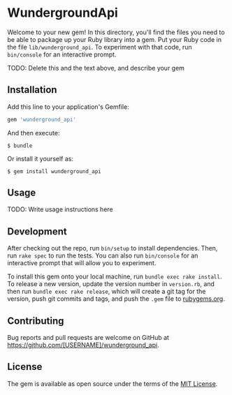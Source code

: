 # WundergroundApi

Welcome to your new gem! In this directory, you'll find the files you need to be able to package up your Ruby library into a gem. Put your Ruby code in the file `lib/wunderground_api`. To experiment with that code, run `bin/console` for an interactive prompt.

TODO: Delete this and the text above, and describe your gem

## Installation

Add this line to your application's Gemfile:

```ruby
gem 'wunderground_api'
```

And then execute:

    $ bundle

Or install it yourself as:

    $ gem install wunderground_api

## Usage

TODO: Write usage instructions here

## Development

After checking out the repo, run `bin/setup` to install dependencies. Then, run `rake spec` to run the tests. You can also run `bin/console` for an interactive prompt that will allow you to experiment.

To install this gem onto your local machine, run `bundle exec rake install`. To release a new version, update the version number in `version.rb`, and then run `bundle exec rake release`, which will create a git tag for the version, push git commits and tags, and push the `.gem` file to [rubygems.org](https://rubygems.org).

## Contributing

Bug reports and pull requests are welcome on GitHub at https://github.com/[USERNAME]/wunderground_api.


## License

The gem is available as open source under the terms of the [MIT License](http://opensource.org/licenses/MIT).


